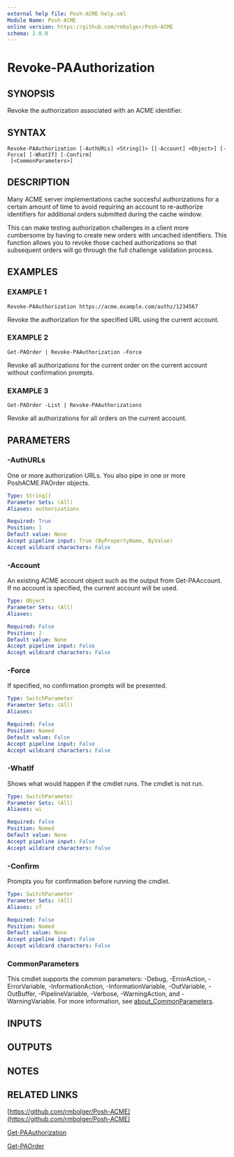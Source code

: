 ```yaml
---
external help file: Posh-ACME-help.xml
Module Name: Posh-ACME
online version: https://github.com/rmbolger/Posh-ACME
schema: 2.0.0
---
```


# Revoke-PAAuthorization

## SYNOPSIS
Revoke the authorization associated with an ACME identifier.

## SYNTAX

```
Revoke-PAAuthorization [-AuthURLs] <String[]> [[-Account] <Object>] [-Force] [-WhatIf] [-Confirm]
 [<CommonParameters>]
```

## DESCRIPTION
Many ACME server implementations cache succesful authorizations for a certain amount of time to avoid requiring an account to re-authorize identifiers for additional orders submitted during the cache window.

This can make testing authorization challenges in a client more cumbersome by having to create new orders with uncached identifiers.
This function allows you to revoke those cached authorizations so that subsequent orders will go through the full challenge validation process.

## EXAMPLES

### EXAMPLE 1
```
Revoke-PAAuthorization https://acme.example.com/authz/1234567
```

Revoke the authorization for the specified URL using the current account.

### EXAMPLE 2
```
Get-PAOrder | Revoke-PAAuthorization -Force
```

Revoke all authorizations for the current order on the current account without confirmation prompts.

### EXAMPLE 3
```
Get-PAOrder -List | Revoke-PAAuthorizations
```

Revoke all authorizations for all orders on the current account.

## PARAMETERS

### -AuthURLs
One or more authorization URLs.
You also pipe in one or more PoshACME.PAOrder objects.

```yaml
Type: String[]
Parameter Sets: (All)
Aliases: authorizations

Required: True
Position: 1
Default value: None
Accept pipeline input: True (ByPropertyName, ByValue)
Accept wildcard characters: False
```

### -Account
An existing ACME account object such as the output from Get-PAAccount.
If no account is specified, the current account will be used.

```yaml
Type: Object
Parameter Sets: (All)
Aliases:

Required: False
Position: 2
Default value: None
Accept pipeline input: False
Accept wildcard characters: False
```

### -Force
If specified, no confirmation prompts will be presented.

```yaml
Type: SwitchParameter
Parameter Sets: (All)
Aliases:

Required: False
Position: Named
Default value: False
Accept pipeline input: False
Accept wildcard characters: False
```

### -WhatIf
Shows what would happen if the cmdlet runs.
The cmdlet is not run.

```yaml
Type: SwitchParameter
Parameter Sets: (All)
Aliases: wi

Required: False
Position: Named
Default value: None
Accept pipeline input: False
Accept wildcard characters: False
```

### -Confirm
Prompts you for confirmation before running the cmdlet.

```yaml
Type: SwitchParameter
Parameter Sets: (All)
Aliases: cf

Required: False
Position: Named
Default value: None
Accept pipeline input: False
Accept wildcard characters: False
```

### CommonParameters
This cmdlet supports the common parameters: -Debug, -ErrorAction, -ErrorVariable, -InformationAction, -InformationVariable, -OutVariable, -OutBuffer, -PipelineVariable, -Verbose, -WarningAction, and -WarningVariable. For more information, see [about_CommonParameters](http://go.microsoft.com/fwlink/?LinkID=113216).

## INPUTS

## OUTPUTS

## NOTES

## RELATED LINKS

[https://github.com/rmbolger/Posh-ACME](https://github.com/rmbolger/Posh-ACME)

[Get-PAAuthorization]()

[Get-PAOrder]()
